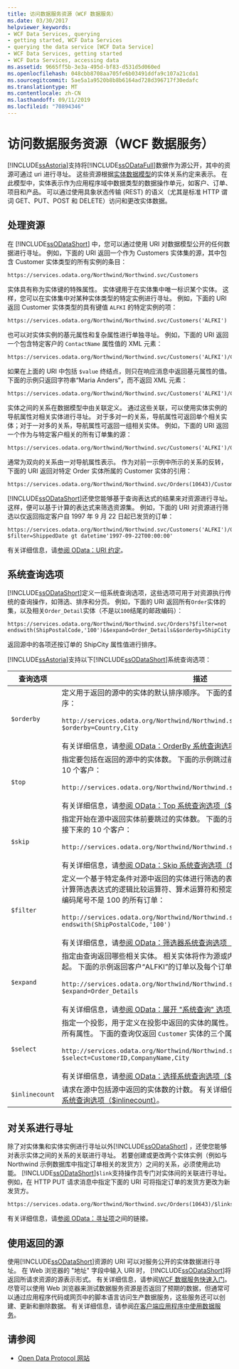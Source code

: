 ```yaml
---
title: 访问数据服务资源（WCF 数据服务）
ms.date: 03/30/2017
helpviewer_keywords:
- WCF Data Services, querying
- getting started, WCF Data Services
- querying the data service [WCF Data Service]
- WCF Data Services, getting started
- WCF Data Services, accessing data
ms.assetid: 9665ff5b-3e3a-495d-bf83-d531d5d060ed
ms.openlocfilehash: 048cbb8708aa705fe6b03491ddfa9c107a21cda1
ms.sourcegitcommit: 5ae5a1a9520b8b8b6164ad728d396717f30edafc
ms.translationtype: MT
ms.contentlocale: zh-CN
ms.lasthandoff: 09/11/2019
ms.locfileid: "70894346"
---
```

# <a name="accessing-data-service-resources-wcf-data-services"></a>访问数据服务资源（WCF 数据服务）
[!INCLUDE[ssAstoria](../../../../includes/ssastoria-md.md)]支持将[!INCLUDE[ssODataFull](../../../../includes/ssodatafull-md.md)]数据作为源公开，其中的资源可通过 uri 进行寻址。 这些资源根据[实体数据模型](../adonet/entity-data-model.md)的实体关系约定来表示。 在此模型中，实体表示作为应用程序域中数据类型的数据操作单元，如客户、订单、项目和产品。 可以通过使用具象状态传输 (REST) 的语义（尤其是标准 HTTP 谓词 GET、PUT、POST 和 DELETE）访问和更改实体数据。  
  
## <a name="addressing-resources"></a>处理资源  
 在 [!INCLUDE[ssODataShort](../../../../includes/ssodatashort-md.md)] 中，您可以通过使用 URI 对数据模型公开的任何数据进行寻址。 例如，下面的 URI 返回一个作为 Customers 实体集的源，其中包含 Customer 实体类型的所有实例的条目：  
  
```http
https://services.odata.org/Northwind/Northwind.svc/Customers  
```  
  
 实体具有称为实体键的特殊属性。 实体键用于在实体集中唯一标识某个实体。 这样，您可以在实体集中对某种实体类型的特定实例进行寻址。 例如，下面的 URI 返回 Customer 实体类型的具有键值 `ALFKI` 的特定实例的项：  
  
```http  
https://services.odata.org/Northwind/Northwind.svc/Customers('ALFKI')  
```  
  
 也可以对实体实例的基元属性和复杂属性进行单独寻址。 例如，下面的 URI 返回一个包含特定客户的 `ContactName` 属性值的 XML 元素：  
  
```http  
https://services.odata.org/Northwind/Northwind.svc/Customers('ALFKI')/ContactName  
```  
  
 如果在上面的 URI 中包括 `$value` 终结点，则只在响应消息中返回基元属性的值。 下面的示例只返回字符串“Maria Anders”，而不返回 XML 元素：  
  
```http  
https://services.odata.org/Northwind/Northwind.svc/Customers('ALFKI')/ContactName/$value  
```  
  
 实体之间的关系在数据模型中由关联定义。 通过这些关联，可以使用实体实例的导航属性对相关实体进行寻址。 对于多对一的关系，导航属性可返回单个相关实体；对于一对多的关系，导航属性可返回一组相关实体。 例如，下面的 URI 返回一个作为与特定客户相关的所有订单集的源：  
  
```http  
https://services.odata.org/Northwind/Northwind.svc/Customers('ALFKI')/Orders  
```  
  
 通常为双向的关系由一对导航属性表示。 作为对前一示例中所示的关系的反转，下面的 URI 返回对特定 Order 实体所属的 Customer 实体的引用：  
  
```http  
https://services.odata.org/Northwind/Northwind.svc/Orders(10643)/Customer  
```  
  
 [!INCLUDE[ssODataShort](../../../../includes/ssodatashort-md.md)]还使您能够基于查询表达式的结果来对资源进行寻址。 这样，便可以基于计算的表达式来筛选资源集。 例如，下面的 URI 对资源进行筛选以仅返回指定客户自 1997 年 9 月 22 日起已发货的订单：  
  
```http  
https://services.odata.org/Northwind/Northwind.svc/Customers('ALFKI')/Orders?$filter=ShippedDate gt datetime'1997-09-22T00:00:00'  
```  
  
 有关详细信息，请[参阅 OData：URI 约定](https://go.microsoft.com/fwlink/?LinkId=185564)。  
  
## <a name="system-query-options"></a>系统查询选项  
 [!INCLUDE[ssODataShort](../../../../includes/ssodatashort-md.md)]定义一组系统查询选项，这些选项可用于对资源执行传统的查询操作，如筛选、排序和分页。 例如，下面的 URI 返回所有`Order`实体的集，以及相关`Order_Detail`实体（不是以`100`结尾的邮政编码）：  
  
```http  
https://services.odata.org/Northwind/Northwind.svc/Orders?$filter=not endswith(ShipPostalCode,'100')&$expand=Order_Details&$orderby=ShipCity  
```  
  
 返回源中的各项还按订单的 ShipCity 属性值进行排序。  
  
 [!INCLUDE[ssAstoria](../../../../includes/ssastoria-md.md)]支持以下[!INCLUDE[ssODataShort](../../../../includes/ssodatashort-md.md)]系统查询选项：  
  
|查询选项|描述|  
|------------------|-----------------|  
|`$orderby`|定义用于返回的源中的实体的默认排序顺序。 下面的查询按市/县对返回的客户源进行排序：<br /><br /> `http://services.odata.org/Northwind/Northwind.svc/Customers?$orderby=Country,City`<br /><br /> 有关详细信息，请[参阅 OData：OrderBy 系统查询选项（$orderby）](https://go.microsoft.com/fwlink/?LinkId=186968)。|  
|`$top`|指定要包括在返回的源中的实体数。 下面的示例跳过前 10 个客户，然后返回接下来的 10 个客户：<br /><br /> `http://services.odata.org/Northwind/Northwind.svc/Customers?$skip=10&$top=10`<br /><br /> 有关详细信息，请[参阅 OData：Top 系统查询选项（$top）](https://go.microsoft.com/fwlink/?LinkId=186969)。|  
|`$skip`|指定开始在源中返回实体前要跳过的实体数。 下面的示例跳过前 10 个客户，然后返回接下来的 10 个客户：<br /><br /> `http://services.odata.org/Northwind/Northwind.svc/Customers?$skip=10&$top=10`<br /><br /> 有关详细信息，请[参阅 OData：Skip 系统查询选项（$skip）](https://go.microsoft.com/fwlink/?LinkId=186971)。|  
|`$filter`|定义一个基于特定条件对源中返回的实体进行筛选的表达式。 此查询选项支持一组用于计算筛选表达式的逻辑比较运算符、算术运算符和预定义查询函数。 下面示例返回邮政编码尾号不是 100 的所有订单：<br /><br /> `http://services.odata.org/Northwind/Northwind.svc/Orders?$filter=not endswith(ShipPostalCode,'100')`<br /><br /> 有关详细信息，请[参阅 OData：筛选器系统查询选项（$filter](https://go.microsoft.com/fwlink/?LinkId=186972)）。|  
|`$expand`|指定由查询返回哪些相关实体。 相关实体将作为源或内联项与查询返回的实体包含在一起。 下面的示例返回客户“ALFKI”的订单以及每个订单的项目详细信息：<br /><br /> `http://services.odata.org/Northwind/Northwind.svc/Customers('ALFKI')/Orders?$expand=Order_Details`<br /><br /> 有关详细信息，请[参阅 OData：展开 "系统查询" 选项（](https://go.microsoft.com/fwlink/?LinkId=186973)$expand）。|  
|`$select`|指定一个投影，用于定义在投影中返回的实体的属性。 默认情况下，在源中返回实体的所有属性。 下面的查询仅返回 `Customer` 实体的三个属性：<br /><br /> `http://services.odata.org/Northwind/Northwind.svc/Customers?$select=CustomerID,CompanyName,City`<br /><br /> 有关详细信息，请[参阅 OData：选择系统查询选项（$select）](https://go.microsoft.com/fwlink/?LinkID=186076)。|  
|`$inlinecount`|请求在源中包括源中返回的实体数的计数。 有关详细信息，请[参阅 OData：Inlinecount 系统查询选项（$inlinecount）](https://go.microsoft.com/fwlink/?LinkId=186975)。|  
  
## <a name="addressing-relationships"></a>对关系进行寻址  
 除了对实体集和实体实例进行寻址以外[!INCLUDE[ssODataShort](../../../../includes/ssodatashort-md.md)] ，还使您能够对表示实体之间的关系的关联进行寻址。 若要创建或更改两个实体实例（例如与 Northwind 示例数据库中指定订单相关的发货方）之间的关系，必须使用此功能。 [!INCLUDE[ssODataShort](../../../../includes/ssodatashort-md.md)]`$link`支持操作员专门对实体间的关联进行寻址。 例如，在 HTTP PUT 请求消息中指定下面的 URI 可将指定订单的发货方更改为新发货方。  
  
```http 
https://services.odata.org/Northwind/Northwind.svc/Orders(10643)/$links/Shipper  
```  
  
 有关详细信息，请[参阅 OData：寻址项](https://go.microsoft.com/fwlink/?LinkId=187351)之间的链接。  
  
## <a name="consuming-the-returned-feed"></a>使用返回的源  
 使用[!INCLUDE[ssODataShort](../../../../includes/ssodatashort-md.md)]资源的 URI 可以对服务公开的实体数据进行寻址。 在 Web 浏览器的 "地址" 字段中输入 URI 时， [!INCLUDE[ssODataShort](../../../../includes/ssodatashort-md.md)]将返回所请求资源的源表示形式。 有关详细信息，请参阅[WCF 数据服务快速入门](quickstart-wcf-data-services.md)。 尽管可以使用 Web 浏览器来测试数据服务资源是否返回了预期的数据，但通常可以通过应用程序代码或网页中的脚本语言访问生产数据服务，这些服务还可以创建、更新和删除数据。 有关详细信息，请参阅[在客户端应用程序中使用数据服务](using-a-data-service-in-a-client-application-wcf-data-services.md)。  
  
## <a name="see-also"></a>请参阅

- [Open Data Protocol 网站](https://go.microsoft.com/fwlink/?LinkID=182204)
